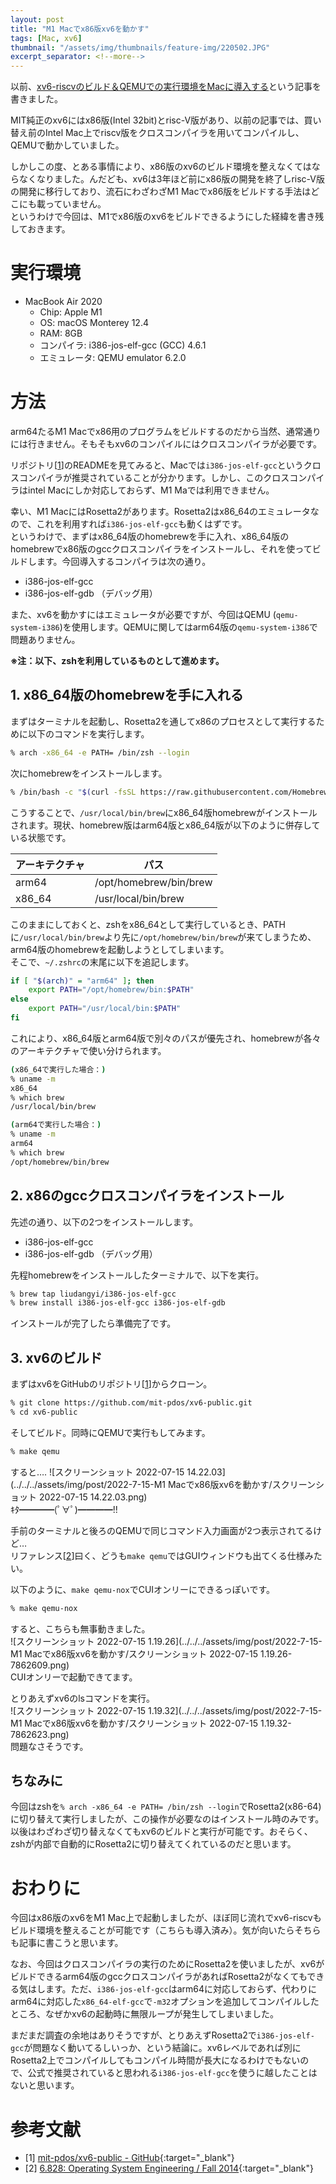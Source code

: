 ```yaml
---
layout: post
title: "M1 Macでx86版xv6を動かす"
tags: [Mac, xv6]
thumbnail: "/assets/img/thumbnails/feature-img/220502.JPG"
excerpt_separator: <!--more-->
---
```


以前、[xv6-riscvのビルド＆QEMUでの実行環境をMacに導入する](../../03/07/xv6-riscv%E3%81%AE%E3%83%93%E3%83%AB%E3%83%89-QEMU%E3%81%A7%E3%81%AE%E5%AE%9F%E8%A1%8C%E7%92%B0%E5%A2%83%E3%82%92Mac%E3%81%AB%E5%B0%8E%E5%85%A5%E3%81%99%E3%82%8B.html)という記事を書きました。  

MIT純正のxv6にはx86版(Intel 32bit)とrisc-V版があり、以前の記事では、買い替え前のIntel Mac上でriscv版をクロスコンパイラを用いてコンパイルし、QEMUで動かしていました。  

しかしこの度、とある事情により、x86版のxv6のビルド環境を整えなくてはならなくなりました。んだども、xv6は3年ほど前にx86版の開発を終了しrisc-V版の開発に移行しており、流石にわざわざM1 Macでx86版をビルドする手法はどこにも載っていません。  
というわけで今回は、M1でx86版のxv6をビルドできるようにした経緯を書き残しておきます。

<!--more-->  

# 実行環境

- MacBook Air 2020
  - Chip: Apple M1
  - OS: macOS Monterey 12.4
  - RAM: 8GB
  - コンパイラ: i386-jos-elf-gcc (GCC) 4.6.1
  - エミュレータ: QEMU emulator 6.2.0

# 方法

arm64たるM1 Macでx86用のプログラムをビルドするのだから当然、通常通りには行きません。そもそもxv6のコンパイルにはクロスコンパイラが必要です。  

リポジトリ\[[1](#links)\]のREADMEを見てみると、Macでは``i386-jos-elf-gcc``というクロスコンパイラが推奨されていることが分かります。しかし、このクロスコンパイラはintel Macにしか対応しておらず、M1 Maでは利用できません。  

幸い、M1 MacにはRosetta2があります。Rosetta2はx86_64のエミュレータなので、これを利用すれば``i386-jos-elf-gcc``も動くはずです。  
というわけで、まずはx86_64版のhomebrewを手に入れ、x86_64版のhomebrewでx86版のgccクロスコンパイラをインストールし、それを使ってビルドします。今回導入するコンパイラは次の通り。

- i386-jos-elf-gcc
- i386-jos-elf-gdb （デバッグ用）


また、xv6を動かすにはエミュレータが必要ですが、今回はQEMU (``qemu-system-i386``)を使用します。QEMUに関してはarm64版の``qemu-system-i386``で問題ありません。  

**※注：以下、zshを利用しているものとして進めます。**

## 1. x86_64版のhomebrewを手に入れる

まずはターミナルを起動し、Rosetta2を通してx86のプロセスとして実行するために以下のコマンドを実行します。

```zsh
% arch -x86_64 -e PATH= /bin/zsh --login
```

次にhomebrewをインストールします。

```zsh
% /bin/bash -c "$(curl -fsSL https://raw.githubusercontent.com/Homebrew/install/master/install.sh)"
```

こうすることで、``/usr/local/bin/brew``にx86_64版homebrewがインストールされます。現状、homebrew版はarm64版とx86_64版が以下のように併存している状態です。  

| アーキテクチャ | パス                   |
| -------------- | ---------------------- |
| arm64          | /opt/homebrew/bin/brew |
| x86_64         | /usr/local/bin/brew    |

このままにしておくと、zshをx86_64として実行しているとき、PATHに``/usr/local/bin/brew``より先に``/opt/homebrew/bin/brew``が来てしまうため、arm64版のhomebrewを起動しようとしてしまいます。  
そこで、``~/.zshrc``の末尾に以下を追記します。

```sh
if [ "$(arch)" = "arm64" ]; then
    export PATH="/opt/homebrew/bin:$PATH"
else
    export PATH="/usr/local/bin:$PATH"
fi
```

これにより、x86_64版とarm64版で別々のパスが優先され、homebrewが各々のアーキテクチャで使い分けられます。

```zsh
(x86_64で実行した場合：)
% uname -m
x86_64
% which brew
/usr/local/bin/brew

(arm64で実行した場合：)
% uname -m                          
arm64
% which brew
/opt/homebrew/bin/brew
```



## 2. x86のgccクロスコンパイラをインストール

先述の通り、以下の2つをインストールします。

- i386-jos-elf-gcc
- i386-jos-elf-gdb （デバッグ用）

先程homebrewをインストールしたターミナルで、以下を実行。

```zsh
% brew tap liudangyi/i386-jos-elf-gcc
% brew install i386-jos-elf-gcc i386-jos-elf-gdb
```

インストールが完了したら準備完了です。

## 3. xv6のビルド

まずはxv6をGitHubのリポジトリ\[[1](#links)\]からクローン。

```zsh
% git clone https://github.com/mit-pdos/xv6-public.git
% cd xv6-public
```

そしてビルド。同時にQEMUで実行もしてみます。

```zsh
% make qemu
```

すると…. 
![スクリーンショット 2022-07-15 14.22.03](../../../assets/img/post/2022-7-15-M1 Macでx86版xv6を動かす/スクリーンショット 2022-07-15 14.22.03.png)  
ｷﾀ━━━━(ﾟ∀ﾟ)━━━━!!  

手前のターミナルと後ろのQEMUで同じコマンド入力画面が2つ表示されてるけど…  
リファレンス\[[2](#links)\]曰く、どうも``make qemu``ではGUIウィンドウも出てくる仕様みたい。  

以下のように、``make qemu-nox``でCUIオンリーにできるっぽいです。  

```zsh
% make qemu-nox
```

すると、こちらも無事動きました。  
![スクリーンショット 2022-07-15 1.19.26](../../../assets/img/post/2022-7-15-M1 Macでx86版xv6を動かす/スクリーンショット 2022-07-15 1.19.26-7862609.png)  
CUIオンリーで起動できてます。  

とりあえずxv6のlsコマンドを実行。  
![スクリーンショット 2022-07-15 1.19.32](../../../assets/img/post/2022-7-15-M1 Macでx86版xv6を動かす/スクリーンショット 2022-07-15 1.19.32-7862623.png)  
問題なさそうです。

## ちなみに

今回はzshを``% arch -x86_64 -e PATH= /bin/zsh --login``でRosetta2(x86-64)に切り替えて実行しましたが、この操作が必要なのはインストール時のみです。以後はわざわざ切り替えなくてもxv6のビルドと実行が可能です。おそらく、zshが内部で自動的にRosetta2に切り替えてくれているのだと思います。

# おわりに

今回はx86版のxv6をM1 Mac上で起動しましたが、ほぼ同じ流れでxv6-riscvもビルド環境を整えることが可能です（こちらも導入済み）。気が向いたらそちらも記事に書こうと思います。  

なお、今回はクロスコンパイラの実行のためにRosetta2を使いましたが、xv6がビルドできるarm64版のgccクロスコンパイラがあればRosetta2がなくてもできる気はします。ただ、``i386-jos-elf-gcc``はarm64に対応しておらず、代わりにarm64に対応した``x86_64-elf-gcc``で``-m32``オプションを追加してコンパイルしたところ、なぜかxv6の起動時に無限ループが発生してしまいました。  

まだまだ調査の余地はありそうですが、とりあえずRosetta2で``i386-jos-elf-gcc``が問題なく動いてるしいっか、という結論に。xv6レベルであれば別にRosetta2上でコンパイルしてもコンパイル時間が長大になるわけでもないので、公式で推奨されていると思われる``i386-jos-elf-gcc``を使うに越したことはないと思います。

<div id="links"></div>

# 参考文献

- [1] [mit-pdos/xv6-public - GitHub](https://github.com/mit-pdos/xv6-public){:target="_blank"}
- [2] [6.828: Operating System Engineering / Fall 2014](https://pdos.csail.mit.edu/6.828/2014/labguide.html){:target="_blank"}
